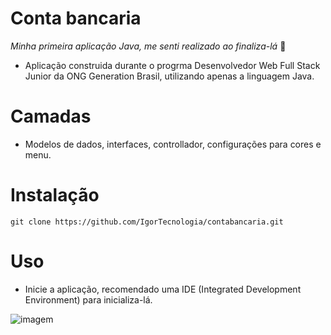 # Conta bancaria
*Minha primeira aplicação Java, me senti realizado ao finaliza-lá* 🤖
 
- Aplicação construida durante o progrma Desenvolvedor Web Full Stack Junior da ONG Generation Brasil, utilizando apenas a linguagem Java.

# Camadas
- Modelos de dados, interfaces, controllador, configurações para cores e menu.

# Instalação
```
git clone https://github.com/IgorTecnologia/contabancaria.git
```

# Uso

- Inicie a aplicação, recomendado uma IDE (Integrated Development Environment) para inicializa-lá.

![imagem](https://img-c.udemycdn.com/course/750x422/4954474_99e2_5.jpg)

